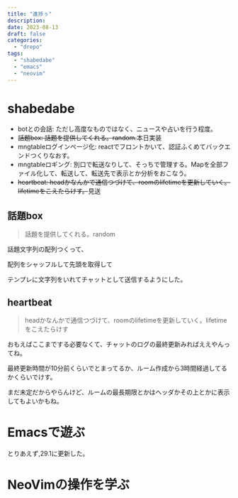 ```yaml
---
title: "進捗ぅ"
description:
date: 2023-08-13
draft: false
categories:
  - "drepo"
tags:
  - "shabedabe"
  - "emacs"
  - "neovim"
---
```


# shabedabe

- botとの会話: ただし高度なものではなく、ニュースや占いを行う程度。
- ~~話題box: 話題を提供してくれる。random.~~本日実装
- mngtableログインページ化: reactでフロントかいて、認証ふくめてバックエンドつくりなおす。
- mngtableロギング: 別口で転送なりして、そっちで管理する。Mapを全部ファイル化して、転送して、転送先で表示とか分析をおこなう。
- ~~heartbeat: headかなんかで通信つづけて、roomのlifetimeを更新していく。lifetimeをこえたらけす。~~見送

## 話題box

> 話題を提供してくれる。random

話題文字列の配列つくって、

配列をシャッフルして先頭を取得して

テンプレに文字列をいれてチャットとして送信するようにした。

## heartbeat

> headかなんかで通信つづけて、roomのlifetimeを更新していく。lifetimeをこえたらけす

おもえばここまでする必要なくて、チャットのログの最終更新みればええやんってね。

最終更新時間が10分前くらいでとまってるか、ルーム作成から3時間経過してるかくらいでけす。

まだ未定だからやらんけど、ルームの最長期限とかはヘッダかその上とかに表示してもよいかもね。

# Emacsで遊ぶ

とりあえず,29.1に更新した。

# NeoVimの操作を学ぶ
